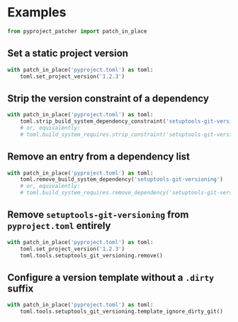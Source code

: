 <!-- markdownlint-configure-file { "MD041": { "level": 1 } } -->

# Examples

```py
from pyproject_patcher import patch_in_place
```

## Set a static project version

```py
with patch_in_place('pyproject.toml') as toml:
    toml.set_project_version('1.2.3')
```

## Strip the version constraint of a dependency

```py
with patch_in_place('pyproject.toml') as toml:
    toml.strip_build_system_dependency_constraint('setuptools-git-versioning')
    # or, equivalently:
    # toml.build_system_requires.strip_constraint('setuptools-git-versioning')
```

## Remove an entry from a dependency list

```py
with patch_in_place('pyproject.toml') as toml:
    toml.remove_build_system_dependency('setuptools-git-versioning')
    # or, equivalently:
    # toml.build_system_requires.remove_dependency('setuptools-git-versioning')
```

## Remove `setuptools-git-versioning` from `pyproject.toml` entirely

```py
with patch_in_place('pyproject.toml') as toml:
    toml.set_project_version('1.2.3')
    toml.tools.setuptools_git_versioning.remove()
```

## Configure a version template without a `.dirty` suffix

```py
with patch_in_place('pyproject.toml') as toml:
    toml.tools.setuptools_git_versioning.template_ignore_dirty_git()
```
